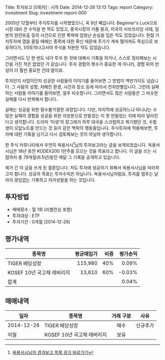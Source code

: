 Title: 투자보고 [0회차] : 시작
Date: 2014-12-26 13:13
Tags: report
Category: investment
Slug: investment-report-000

2005년 12월부터 주식투자를 시작했었으니, 꼭 9년 째입니다. Beginner's Luck으로 시장 대비 큰 수익을 번 적도 있었고, 중국시장의 거품 붕괴, 미국의 서브프라임 사태, 일본의 원전유출 등의  사건으로 인한 폭락에 엄청난 손실을 입은 적도 있었습니다. 한참 가치투자에 열을 올릴 때에는 종목에 대한 확신 때문에 주가가 계속 떨어져도 뚝심으로 보유하다가, 1/5토막나고서야 주식을 처분한 적도 있었습니다. 

그러면서도 단 한 번도 내가 투자 한 것에 대해서 기록을 하거나, 스스로 정리해보는 시간을 가진 적은 없었던 거 같습니다. 투자 경험의 햇수가 중요한 게 아니라, 경험 뒤의 반성이 더 훨씬 중요한 건데 말이죠.  

투자던지 사업이던지 성공한 사람들의 이야기를 들어보면 그 방법이 백만가지도 넘습니다. 그 사람의 성향, 처해진 환경, 시간과 장소 등에 따라서 천차만별입니다. 그런데 실패하는 사람들 이야기를 들어보면, 얼추 비슷합니다. 그러면서도 많은 사람들은 그 비슷한 실패를 다시 반복해서 합니다. 

실패는 성공을 위한 필수불가결한 과정입니다. 다만, 마지막에 성공하느냐 아니냐는 수많은 실패의 경험을 성공을 위한 자양분으로 만들었는 지 못 만들었는 지에 따라 달라진다고 생각합니다. 드라마 '미생'의 장그래가 하루 대국을 스크랩하고 복기했던 것, 수험생이 오답노트를 만드는 것 등이 같은 맥락의 행동들입니다. 주식투자에 적용해보면, 투자에 대한 기록을 남기고 다시 검토해보는 것이 아닐까 생각합니다. 

한 주식 커뮤니티에서 우연히 옥용서시[^1]님의 투자보고라는 글을 보게되었습니다. 옥용서시님은 18년 동안 KODEX200 1만주를 모으는 것을 목표라고 합니다. 이 글을 쓰는 시점까지 총 79개월(6.5년)동안 매달 그 기록을 공개하고 있습니다.

제가 긴 이 글을 쓰게 된 결론입니다. 저도 투자에 성공하기 위해서 옥용서시님을 따라하고자 합니다. 성공의 목표는 투자수익은 아닙니다. 옥용서시님처럼요. 투자를 멈추는 날까지 끊임없는 기록하고 자아성찰을 하는 것입니다. 

## 투자방법
- 매매횟수 : 월 1회 (리밸런싱 포함)
- 투자대상 : ETF
- 투자기간 : 0개월 (2014-12-26)

## 평가내역
| 종목명                     | 평균매입가 | 비중 | 평가손익 |
|----------------------------|-----------:|-----:|---------:|
| TIGER  배당성장            | 115,980    | 40%  | 0.09%    |
| KOSEF 10년 국고채 레버리지 | 13,610     | 60%  | -0.03%   |
| 합계                       |            |      | 0.04%    |

## 매매내역
| 일자       | 종목명          | 거래 구분 | 사유     |
|------------|-----------------|:---------:|:--------:|
| 2014-12-26 | TIGER  배당성장 | 매수      | 신규추가 |
|이월        | KOSEF 10년 국고채 레버리지 | 보유      |     |

[^1]: [옥용서시님의 경과보고 목록 링크 바로가기](http://bbs.moneta.co.kr/nbbs/bbs.normal.lst.screen?p_message_id=&p_bbs_id=N10415&p_page_num=1&p_current_sequence=zzzzz~&p_start_sequence=zzzzz~&p_start_page=1&direction=1&p_favor_avoid=&service=fund&menu=&depth=0&sub=1&top=6&p_action=lst&p_tp_board=&total=&p_hot_fg=&cntnum=&p_total=49&p_beg_item=%EA%B8%B0%ED%83%80&p_search_field=REG_ID&p_search_word=egloo)
